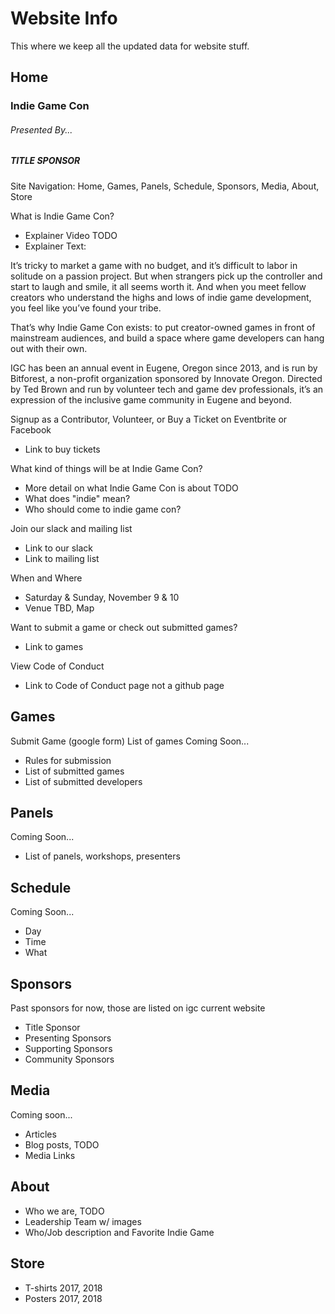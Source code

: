# Website Info
This where we keep all the updated data for website stuff.

## Home
### Indie Game Con
###### Presented By...
##### TITLE SPONSOR

Site Navigation:
Home, Games, Panels, Schedule, Sponsors, Media, About, Store

What is Indie Game Con?
- Explainer Video TODO
- Explainer Text:

It’s tricky to market a game with no budget, and it’s difficult to labor in solitude on a passion project. But when strangers pick up the controller and start to laugh and smile, it all seems worth it. And when you meet fellow creators who understand the highs and lows of indie game development, you feel like you’ve found your tribe.

That’s why Indie Game Con exists: to put creator-owned games in front of mainstream audiences, and build a space where game developers can hang out with their own.

IGC has been an annual event in Eugene, Oregon since 2013, and is run by Bitforest, a non-profit organization sponsored by Innovate Oregon. Directed by Ted Brown and run by volunteer tech and game dev professionals, it’s an expression of the inclusive game community in Eugene and beyond.

Signup as a Contributor, Volunteer, or Buy a Ticket on Eventbrite or Facebook
- Link to buy tickets

What kind of things will be at Indie Game Con?
- More detail on what Indie Game Con is about TODO
- What does "indie" mean?
- Who should come to indie game con?

Join our slack and mailing list
- Link to our slack
- Link to mailing list

When and Where
- Saturday & Sunday, November 9 & 10
- Venue TBD, Map

Want to submit a game or check out submitted games?
- Link to games

View Code of Conduct
- Link to Code of Conduct page not a github page

## Games
Submit Game (google form)
List of games Coming Soon...
- Rules for submission
- List of submitted games
- List of submitted developers

## Panels
Coming Soon...
- List of panels, workshops, presenters

## Schedule
Coming Soon...
- Day
- Time
- What

## Sponsors
Past sponsors for now, those are listed on igc current website
- Title Sponsor
- Presenting Sponsors
- Supporting Sponsors
- Community Sponsors

## Media
Coming soon...
- Articles
- Blog posts, TODO
- Media Links

## About
- Who we are, TODO
- Leadership Team w/ images
- Who/Job description and Favorite Indie Game

## Store
- T-shirts 2017, 2018
- Posters 2017, 2018

